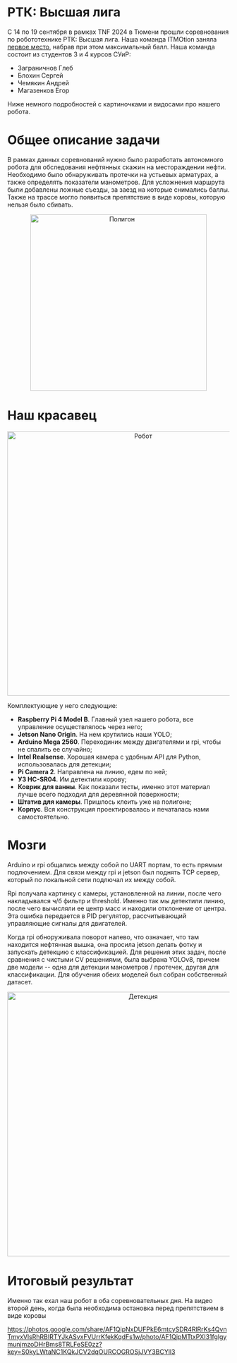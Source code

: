 # РТК: Высшая лига
С 14 по 19 сентября в рамках TNF 2024 в Тюмени прошли соревнования по робототехнике РТК: Высшая лига. Наша команда ITMOtion заняла [первое место](https://t.me/cuprtc/695), набрав при этом максимальный балл. Наша команда состоит из студентов 3 и 4 курсов СУиР:
 - Заграничнов Глеб
 - Блохин Сергей
 - Чемякин Андрей
 - Магазенков Егор

Ниже немного подробностей с картиночками и видосами про нашего робота.

# Общее описание задачи
В рамках данных соревнований нужно было разработать автономного робота для обследования нефтянных скажин на местораждении нефти. Необходимо было обнаруживать протечки на устьевых арматурах, а также определять показатели манометров.
Для усложнения маршрута были добавлены ложные съезды, за заезд на которые снимались баллы. Также на трассе могло появиться препятствие в виде коровы, которую нельзя было сбивать.

<center><img src="https://lh3.googleusercontent.com/pw/AP1GczNGaVGpyLnMi2SDE1IewDhRab0d54bqq_WK-dQpq27nWP7pYxDBXvPsytBZn21jy18QBaEDACWCx7nzNGvkHpT5L_4yeOmKqRcnSa7tl0ToD0at0h3Jy8MI3OLw3cRY8Fd9FUoT-nnyjt5VE_YlMEhEQA=w717-h955-s-no-gm?authuser=0" alt="Полигон" width="400"/></center>


# Наш красавец

<center><img src="https://lh3.googleusercontent.com/pw/AP1GczMhXB9lKFcdsyyLY9bKSYBcHnbKP3CKeL52D1zEsbfc_ZwtCgGubtZS2RMmEfpjEV9EbW0b9n6MbfThNQKXRF9xKNwghevw1s2vyDnE-RilQUqwGAX2wLgZNBKvXpgDpnTNNgVPfSJP-Jl13aV9tcSQZw=w1271-h954-s-no-gm" alt="Робот" width="600"></center>

Комплектующие у него следующие:

 - **Raspberry Pi 4 Model B**. Главный узел нашего робота, все управление осуществлялось через него;
 - **Jetson Nano Origin**. На нем крутились наши YOLO;
 - **Arduino Mega 2560**. Переходиник между двигателями и rpi, чтобы не спалить ее случайно;
 - **Intel Realsense**. Хорошая камера с удобным API для Python, использовалась для детекции;
 - **Pi Camera 2**. Направлена на линию, едем по ней;
 - **УЗ HC-SR04**. Им детектили корову;
 - **Коврик для ванны**. Как показали тесты, именно этот материал лучше всего подходил для деревянной поверхности;
 - **Штатив для камеры**. Пришлось клеить уже на полигоне;
 - **Корпус**. Вся конструкция проектировалась и печаталась нами самостоятельно.

# Мозги
Arduino и rpi общались между собой по UART портам, то есть прямым подлючением. Для связи между rpi и jetson был поднять TCP сервер, который по локальной сети подлючал их между собой.

Rpi получала картинку с камеры, установленной на линии, после чего накладывался ч/б фильтр и threshold. Именно так мы детектили линию, после чего вычисляли ее центр масс и находили отклонение от центра. Эта ошибка передается в PID регулятор, рассчитывающий управляющие сигналы для двигателей.

Когда rpi обноруживала поворот налево, что означает, что там находится нефтянная вышка, она просила jetson делать фотку и запускать детекцию с классификацией. Для решения этих задач, после сравнения с чистыми CV решениями, была выбрана YOLOv8, причем две модели -- одна для детекции манометров / протечек, другая для классификации.
Для обучения обеих моделей был собран собственный датасет.

<center><img src="https://lh3.googleusercontent.com/pw/AP1GczPlXLgXgjCzBjwrTm8J58MyIXYLg-GMQxTlaJVKHPQLiqnyhO0Rypt4BPICgqzQtiaQ6q-P979YG7Pii787N96QLQhjlqi4UbKL2GJr2-BYm5fHvRR3gjdLfUnQDGVnYo-IcbTGjrHxph-Ajs7RE5lxuw=w1272-h955-s-no-gm?authuser=0" alt="Детекция" width="600"></center>

# Итоговый результат
Именно так ехал наш робот в оба соревновательных дня. На видео второй день, когда была необходима остановка перед препятствием в виде коровы

https://photos.google.com/share/AF1QipNxDUFPkE6mtcySDR4RlRrKs4QvnTmyxVlsRhRBIRTYJkASvxFVUrrKfekKqdFs1w/photo/AF1QipMTtxPXI31fglgymunjmzoDHrBms8TRLFeSE0zz?key=S0kyLWtaNC1KQkJCV2dqOURCOGROSjJVY3BCYll3
